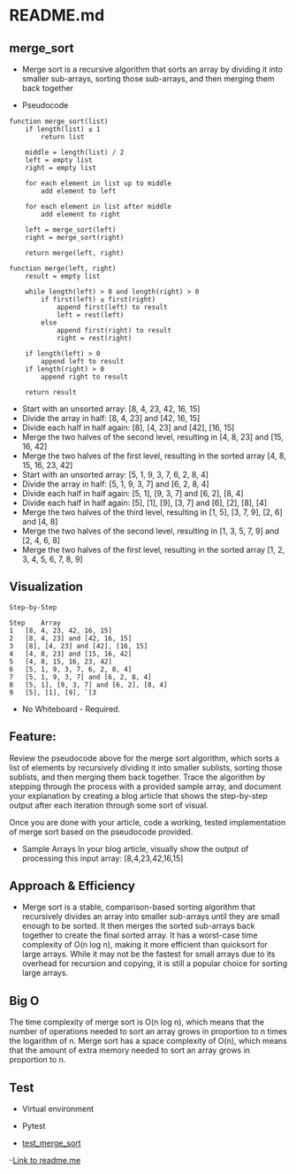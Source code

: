 # README.md

## merge_sort

- Merge sort is a recursive algorithm that sorts an array by dividing it into smaller sub-arrays, sorting those sub-arrays, and then merging them back together


- Pseudocode

````
function merge_sort(list)
    if length(list) ≤ 1
        return list

    middle = length(list) / 2
    left = empty list
    right = empty list

    for each element in list up to middle
        add element to left

    for each element in list after middle
        add element to right

    left = merge_sort(left)
    right = merge_sort(right)

    return merge(left, right)

function merge(left, right)
    result = empty list

    while length(left) > 0 and length(right) > 0
        if first(left) ≤ first(right)
            append first(left) to result
            left = rest(left)
        else
            append first(right) to result
            right = rest(right)

    if length(left) > 0
        append left to result
    if length(right) > 0
        append right to result

    return result
  ````


- Start with an unsorted array: [8, 4, 23, 42, 16, 15]
- Divide the array in half: [8, 4, 23] and [42, 16, 15]
- Divide each half in half again: [8], [4, 23] and [42], [16, 15]
- Merge the two halves of the second level, resulting in [4, 8, 23] and [15, 16, 42]
- Merge the two halves of the first level, resulting in the sorted array [4, 8, 15, 16, 23, 42]
- Start with an unsorted array: [5, 1, 9, 3, 7, 6, 2, 8, 4]
- Divide the array in half: [5, 1, 9, 3, 7] and [6, 2, 8, 4]
- Divide each half in half again: [5, 1], [9, 3, 7] and [6, 2], [8, 4]
- Divide each half in half again: [5], [1], [9], [3, 7] and [6], [2], [8], [4]
- Merge the two halves of the third level, resulting in [1, 5], [3, 7, 9], [2, 6] and [4, 8]
- Merge the two halves of the second level, resulting in [1, 3, 5, 7, 9] and [2, 4, 6, 8]
- Merge the two halves of the first level, resulting in the sorted array [1, 2, 3, 4, 5, 6, 7, 8, 9]

## Visualization

````
Step-by-Step

Step	Array
1	[8, 4, 23, 42, 16, 15]
2	[8, 4, 23] and [42, 16, 15]
3	[8], [4, 23] and [42], [16, 15]
4	[4, 8, 23] and [15, 16, 42]
5	[4, 8, 15, 16, 23, 42]
6	[5, 1, 9, 3, 7, 6, 2, 8, 4]
7	[5, 1, 9, 3, 7] and [6, 2, 8, 4]
8	[5, 1], [9, 3, 7] and [6, 2], [8, 4]
9	[5], [1], [9], `[3
````
- No Whiteboard - Required.

## Feature:

Review the pseudocode above for the merge sort algorithm, which sorts a list of elements by recursively dividing it into smaller sublists, sorting those sublists, and then merging them back together. Trace the algorithm by stepping through the process with a provided sample array, and document your explanation by creating a blog article that shows the step-by-step output after each iteration through some sort of visual.

Once you are done with your article, code a working, tested implementation of merge sort based on the pseudocode provided.


- Sample Arrays
In your blog article, visually show the output of processing this input array:
[8,4,23,42,16,15]


## Approach & Efficiency

- Merge sort is a stable, comparison-based sorting algorithm that recursively divides an array into smaller sub-arrays until they are small enough to be sorted. It then merges the sorted sub-arrays back together to create the final sorted array. It has a worst-case time complexity of O(n log n), making it more efficient than quicksort for large arrays. While it may not be the fastest for small arrays due to its overhead for recursion and copying, it is still a popular choice for sorting large arrays.



## Big O

The time complexity of merge sort is O(n log n), which means that the number of operations needed to sort an array grows in proportion to n times the logarithm of n. Merge sort has a space complexity of O(n), which means that the amount of extra memory needed to sort an array grows in proportion to n.


## Test
- Virtual environment
- Pytest

- [test_merge_sort](python/tests/code_challenges/test_merge_sort.py)

-[Link to readme.me](./readme.me)

